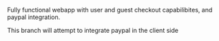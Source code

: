 Fully functional webapp with user and guest checkout capabilibites, and paypal integration.

This branch will attempt to integrate paypal in the client side